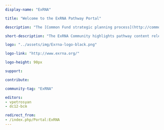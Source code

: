 ```yaml
---
display-name: "ExRNA"

title: "Welcome to the ExRNA Pathway Portal"

description: "The [Common Fund strategic planning process](http://commonfund.nih.gov/planningactivities/overview-planning) has developed a program on [Extracellular RNA Communication](http://exrna.org/). This program aims to discover fundamental biological principles about the mechanisms of exRNA generation, secretion, and transport; to identify and develop a catalog of exRNA found in normal human body fluids; and to investigate the potential for using exRNAs in the clinic as therapeutic molecules or biomarkers of disease. To find out more about the program, visit [exrna.org](http://exrna.org/)."

short-description: "The ExRNA Community highlights pathway content relevant to the extracellular RNA research community."

logo: "../assets/img/Exrna-logo-black.png"

logo-link: "http://www.exrna.org/"

logo-height: 90px

support:

contribute: 

community-tag: "ExRNA"

editors: 
- vpetrosyan
- dc12-bcm

redirect_from:
- /index.php/Portal:ExRNA
---
```

